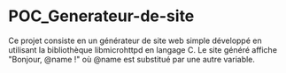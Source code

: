 # POC_Generateur-de-site
Ce projet consiste en un générateur de site web simple développé en utilisant la bibliothèque libmicrohttpd en langage C. Le site généré affiche "Bonjour, @name !" où @name est substitué par une autre variable.
